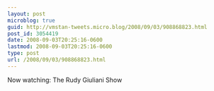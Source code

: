 ```yaml
---
layout: post
microblog: true
guid: http://vmstan-tweets.micro.blog/2008/09/03/908868823.html
post_id: 3054419
date: 2008-09-03T20:25:16-0600
lastmod: 2008-09-03T20:25:16-0600
type: post
url: /2008/09/03/908868823.html
---
```

Now watching: The Rudy Giuliani Show
